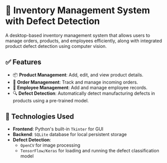# 🧾 Inventory Management System with Defect Detection

A desktop-based inventory management system that allows users to manage orders, products, and employees efficiently, along with integrated product defect detection using computer vision.

## ✅ Features

- 📦 **Product Management**: Add, edit, and view product details.
- 📑 **Order Management**: Track and manage incoming orders.
- 👷 **Employee Management**: Add and manage employee records.
- 🔍 **Defect Detection**: Automatically detect manufacturing defects in products using a pre-trained model.

## 🧰 Technologies Used

- **Frontend**: Python's built-in `Tkinter` for GUI
- **Backend**: `SQLite` database for local persistent storage
- **Defect Detection**:
  - `OpenCV` for image processing
  - `TensorFlow/Keras` for loading and running the defect classification model
